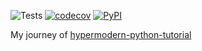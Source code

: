 ![Tests](https://github.com/prometeyqwe/hypermodern-python-tutorial/actions/workflows/tests.yml/badge.svg)
[![codecov](https://codecov.io/gh/prometeyqwe/hypermodern-python-tutorial/branch/main/graph/badge.svg?token=LHZW5RGLMV)](https://codecov.io/gh/prometeyqwe/hypermodern-python-tutorial)
[![PyPI](https://img.shields.io/pypi/v/hypermodern-python-tutorial.svg)](https://pypi.org/project/hypermodern-python-tutorial/)

My journey of [hypermodern-python-tutorial](https://cjolowicz.github.io/posts/hypermodern-python-01-setup/)

